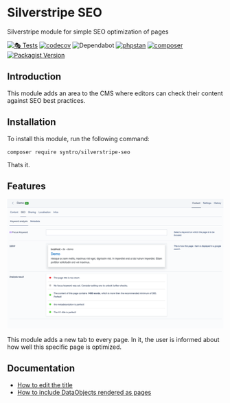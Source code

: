 # Silverstripe SEO
Silverstripe module for simple SEO optimization of pages

[![🎭 Tests](https://github.com/syntro-opensource/silverstripe-seo/workflows/%F0%9F%8E%AD%20Tests/badge.svg)](https://github.com/syntro-opensource/silverstripe-seo/actions?query=workflow%3A%22%F0%9F%8E%AD+Tests%22+branch%3A%22master%22)
[![codecov](https://codecov.io/gh/syntro-opensource/silverstripe-seo/branch/master/graph/badge.svg)](https://codecov.io/gh/syntro-opensource/silverstripe-seo)
![Dependabot](https://img.shields.io/badge/dependabot-active-brightgreen?logo=dependabot)
[![phpstan](https://img.shields.io/badge/PHPStan-enabled-success)](https://github.com/phpstan/phpstan)
[![composer](https://img.shields.io/packagist/dt/syntro/silverstripe-seo?color=success&logo=composer)](https://packagist.org/packages/syntro/silverstripe-seo)
[![Packagist Version](https://img.shields.io/packagist/v/syntro/silverstripe-seo?label=stable&logo=composer)](https://packagist.org/packages/syntro/silverstripe-seo)



## Introduction
This module adds an area to the CMS where editors can check their content against
SEO best practices.

## Installation

To install this module, run the following command:
```
composer require syntro/silverstripe-seo
```
Thats it.

## Features
![SEO](docs/img/SEO.png)

This module adds a new tab to every page. In it, the user is informed about how
well this specific page is optimized.

## Documentation
* [How to edit the title](docs/en/01_Title.md)
* [How to include DataObjects rendered as pages](docs/en/02_DOAP.md)
